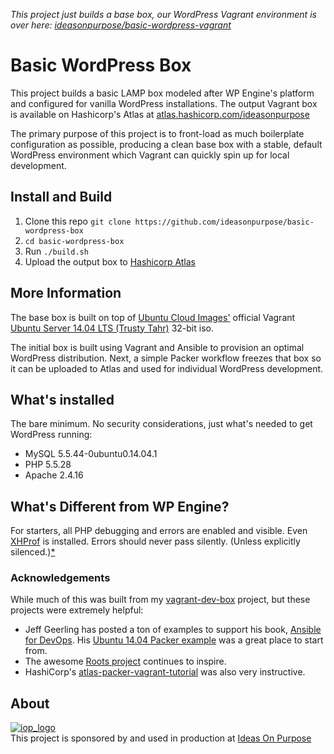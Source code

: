 *This project just builds a base box, our WordPress Vagrant environment is over here: [ideasonpurpose/basic-wordpress-vagrant](https://github.com/ideasonpurpose/basic-wordpress-vagrant)*

# Basic WordPress Box

This project builds a basic LAMP box modeled after WP Engine's platform and configured for vanilla WordPress installations. The output Vagrant box is available on Hashicorp's Atlas at [atlas.hashicorp.com/ideasonpurpose](https://atlas.hashicorp.com/ideasonpurpose)

The primary purpose of this project is to front-load as much boilerplate configuration as possible, producing a clean base box with a stable, default WordPress environment which Vagrant can quickly spin up for local development.


## Install and Build

1. Clone this repo `git clone https://github.com/ideasonpurpose/basic-wordpress-box`
2. `cd basic-wordpress-box`
3. Run `./build.sh`
4. Upload the output box to [Hashicorp Atlas](https://atlas.hashicorp.com/help/vagrant/boxes/create)


## More Information
The base box is built on top of [Ubuntu Cloud Images'](http://cloud-images.ubuntu.com) official Vagrant [Ubuntu Server 14.04 LTS (Trusty Tahr)](http://cloud-images.ubuntu.com/vagrant/trusty/current/) 32-bit iso. 


The initial box is built using Vagrant and Ansible to provision an optimal WordPress distribution. Next, a simple Packer workflow freezes that box so it can be uploaded to Atlas and used for individual WordPress development.

## What's installed
The bare minimum. No security considerations, just what's needed to get WordPress running:

* MySQL 5.5.44-0ubuntu0.14.04.1
* PHP 5.5.28
* Apache 2.4.16

## What's Different from WP Engine?

For starters, all PHP debugging and errors are enabled and visible. Even [XHProf](http://php.net/xhprof) is installed. Errors should never pass silently.
(Unless explicitly silenced.)[*](https://www.python.org/dev/peps/pep-0020/) 


### Acknowledgements

While much of this was built from my [vagrant-dev-box](https://github.com/joemaller/vagrant-dev-box) project, but these projects were extremely helpful:

* Jeff Geerling has posted a ton of examples to support his book, [Ansible for DevOps](https://leanpub.com/ansible-for-devops). His [Ubuntu 14.04 Packer example](https://github.com/geerlingguy/packer-ubuntu-1404) was a great place to start from.
* The awesome [Roots project](http://roots.io) continues to inspire.
* HashiCorp's [atlas-packer-vagrant-tutorial](https://github.com/hashicorp/atlas-packer-vagrant-tutorial)  was also very instructive. 

## About

[![iop_logo](https://cloud.githubusercontent.com/assets/8320/9443542/944a8bce-4a4f-11e5-9d2f-54999b1687d5.png)][iop]  
This project is sponsored by and used in production at [Ideas On Purpose][iop]

[iop]: http://ideasonpurpose.com
